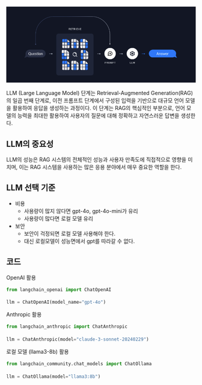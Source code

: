 ![](attachments/Pasted%20image%2020250217071425.png)


LLM (Large Language Model) 단계는 Retrieval-Augmented Generation(RAG)의 일곱 번째 단계로, 이전 프롬프트 단계에서 구성된 입력을 기반으로 대규모 언어 모델을 활용하여 응답을 생성하는 과정이다. 이 단계는 RAG의 핵심적인 부분으로, 언어 모델의 능력을 최대한 활용하여 사용자의 질문에 대해 정확하고 자연스러운 답변을 생성한다.

## LLM의 중요성
LLM의 성능은 RAG 시스템의 전체적인 성능과 사용자 만족도에 직접적으로 영향을 미치며, 이는 RAG 시스템을 사용하는 많은 응용 분야에서 매우 중요한 역할을 한다.


## LLM 선택 기준
- 비용
	- 사용량이 많지 않다면 gpt-4o, gpt-4o-mini가 유리
	- 사용량이 많다면 로컬 모델 유리
- 보안
	- 보안이 걱정되면 로컬 모델 사용해야 한다.
	- 대신 로컬모델이 성능면에서 gpt를 따라갈 수 없다.

## 코드
OpenAI 활용
```python
from langchain_openai import ChatOpenAI

llm = ChatOpenAI(model_name="gpt-4o")
```


Anthropic 활용
```python
from langchain_anthropic import ChatAnthropic  

llm = ChatAnthropic(model="claude-3-sonnet-20240229")
```


로컬 모델 (llama3-8b) 활용
```python
from langchain_community.chat_models import ChatOllama  

llm = ChatOllama(model="llama3:8b")
```


